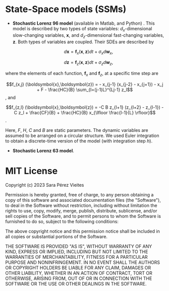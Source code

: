 # State-Space models (SSMs)

* **Stochastic Lorenz 96 model** (available in Matlab, and Python) . This model is described by two types of state 
    variables: $d_x$-dimensional slow-changing variables, $\boldsymbol{x}$, and $d_z$-dimensional fast-changing 
    variables, $\boldsymbol{z}$. Both types of variables are coupled. Their SDEs are described by
  
    $$d\boldsymbol{x} = \boldsymbol{f}_x (\boldsymbol{x},\boldsymbol{z}) dt + \sigma_x d\boldsymbol{w}_x,$$
 
    $$d\boldsymbol{z} =  \boldsymbol{f}_z (\boldsymbol{x},\boldsymbol{z}) dt + \sigma_z d\boldsymbol{w}_z,$$

 where the elements of each function, $\boldsymbol{f}_x$ and $\boldsymbol{f}_z$, at a specific time step are

  $$f_{x,j} (\boldsymbol{x},\boldsymbol{z}) = - x_{j-1} (x_{j-2} - x_{j+1}) - x_j + F - \frac{HC}{B} \sum_{l=(j-1)L}^{Lj-1} z_l$$, and

  $$f_{z,l} (\boldsymbol{x},\boldsymbol{z}) = -C B z_{l+1} (z_{l+2} - z_{l-1}) - C z_l + \frac{CF}{B} + \frac{HC}{B} x_{\lfloor \frac{l-1}{L} \rfloor}$$.

  Here, $F$, $H$, $C$ and $B$ are static parameters. The dynamic variables are assumed to be arranged on a circular structure.
  We used Euler integration to obtain a discrete-time version of the model (with integration step $h$).
  

* **Stochastic Lorenz 63 model**. 


# MIT License

Copyright (c) 2023 Sara Pérez Vieites

Permission is hereby granted, free of charge, to any person obtaining a copy
of this software and associated documentation files (the "Software"), to deal
in the Software without restriction, including without limitation the rights
to use, copy, modify, merge, publish, distribute, sublicense, and/or sell
copies of the Software, and to permit persons to whom the Software is
furnished to do so, subject to the following conditions:

The above copyright notice and this permission notice shall be included in all
copies or substantial portions of the Software.

THE SOFTWARE IS PROVIDED "AS IS", WITHOUT WARRANTY OF ANY KIND, EXPRESS OR
IMPLIED, INCLUDING BUT NOT LIMITED TO THE WARRANTIES OF MERCHANTABILITY,
FITNESS FOR A PARTICULAR PURPOSE AND NONINFRINGEMENT. IN NO EVENT SHALL THE
AUTHORS OR COPYRIGHT HOLDERS BE LIABLE FOR ANY CLAIM, DAMAGES OR OTHER
LIABILITY, WHETHER IN AN ACTION OF CONTRACT, TORT OR OTHERWISE, ARISING FROM,
OUT OF OR IN CONNECTION WITH THE SOFTWARE OR THE USE OR OTHER DEALINGS IN THE
SOFTWARE.
